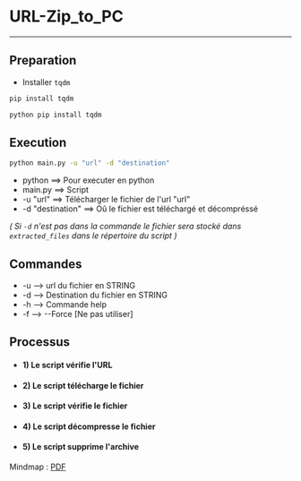 # URL-Zip_to_PC
-------------------------------------------------
## Preparation
- Installer `tqdm`
```bash
pip install tqdm
```
```bash
python pip install tqdm
```

## Execution
```bash
python main.py -u "url" -d "destination"
```
- python ==> Pour executer en python
- main.py ==> Script
- -u "url" ==> Télécharger le fichier de l'url "url"
- -d "destination" ==> Oû le fichier est téléchargé et décompréssé 

*( Si `-d` n'est pas dans la commande le fichier sera stocké dans `extracted_files` dans le répertoire du script )*


## Commandes
- -u --> url du fichier en STRING
- -d --> Destination du fichier en STRING
- -h --> Commande help
- -f --> --Force [Ne pas utiliser]


## Processus

- #### 1) Le script vérifie l'URL
- #### 2) Le script télécharge le fichier
- #### 3) Le script vérifie le fichier
- #### 4) Le script décompresse le fichier
- #### 5) Le script supprime l'archive

Mindmap : [PDF](https://github.com/Nicocrafti0105/URL-Zip_to_PC/blob/main/Mindmap-code.pdf)
